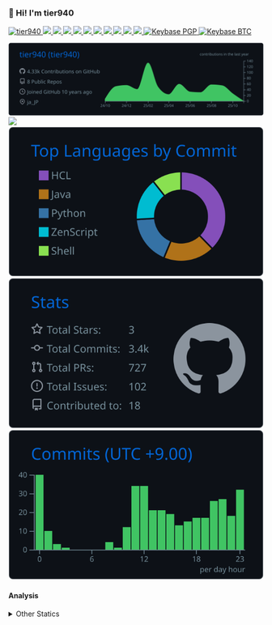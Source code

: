 ### 👋 Hi! I'm tier940

<p align="left"> 
  <a href="https://github.com/tier940/tier940/">
    <img src="https://komarev.com/ghpvc/?username=tier940" alt="tier940" />
  </a>
  <a href="http://twitter.com/tier940">
    <img height="20" src="https://img.shields.io/twitter/follow/tier940?label=Twitter&logo=twitter&style=flat" />
  </a>
  <a href="https://github.com/tier940">
    <img height="20" src="https://img.shields.io/github/followers/tier940?label=follow&logo=github&style=flat" />
  </a>
  <a href="https://www.reddit.com/user/tier940">
    <img height="20" src="https://img.shields.io/reddit/user-karma/combined/tier940?label=Reddit&logo=reddit&style=flat" />
  </a>
  <a href="https://stackoverflow.com/users/17317833/tier940">
    <img height="20" src="https://img.shields.io/stackexchange/stackoverflow/r/17317833?label=StackOverflow&logo=stack-overflow&style=flat" />
  </a>
  <a href="https://zenn.dev/tier940">
    <img height="20" src="https://zenn.badge.nikaera.com/s/tier940/likes" />
  </a>
  <a href="https://zenn.dev/tier940">
    <img height="20" src="https://zenn.badge.nikaera.com/s/tier940/followers" />
  </a>
  <a href="https://zenn.dev/tier940">
    <img height="20" src="https://zenn.badge.nikaera.com/s/tier940/articles" />
  </a>
  <a href="http://qiita.com/tier940">
    <img height="20" src="https://qiita-badge.apiapi.app/s/tier940/posts.svg" />
  </a>
  <a href="http://qiita.com/tier940">
    <img height="20" src="https://qiita-badge.apiapi.app/s/tier940/contributions.svg" />
  </a>
  <a href="https://github.com/tier940/tier940/">
    <img height="20" src="https://github.com/tier940/tier940/actions/workflows/main.yml/badge.svg" />
  </a>
  <a href="https://keybase.io/tier940">
    <img alt="Keybase PGP" src="https://img.shields.io/keybase/pgp/tier940">
  </a>
  <a href="https://keybase.io/tier940">
    <img alt="Keybase BTC" src="https://img.shields.io/keybase/btc/tier940">
  </a>
</p>

[![](https://raw.githubusercontent.com/tier940/tier940/main/profile-summary-card-output/github_dark/0-profile-details.svg)](https://github.com/vn7n24fzkq/github-profile-summary-cards)
[![](https://raw.githubusercontent.com/tier940/tier940/main/profile-summary-card-output/github_dark/1-repos-per-language.svg)](https://github.com/vn7n24fzkq/github-profile-summary-cards) [![](https://raw.githubusercontent.com/tier940/tier940/main/profile-summary-card-output/github_dark/2-most-commit-language.svg)](https://github.com/vn7n24fzkq/github-profile-summary-cards)
[![](https://raw.githubusercontent.com/tier940/tier940/main/profile-summary-card-output/github_dark/3-stats.svg)](https://github.com/vn7n24fzkq/github-profile-summary-cards) [![](https://raw.githubusercontent.com/tier940/tier940/main/profile-summary-card-output/github_dark/4-productive-time.svg)](https://github.com/vn7n24fzkq/github-profile-summary-cards)


#### Analysis
<!-- <img height="150" src="https://github.com/tier940/tier940/blob/master/images/stat.svg" alt="Alternative Text"/> -->

<details>
  <summary>Other Statics</summary>
  <!--START_SECTION:waka-->
![Code Time](http://img.shields.io/badge/Code%20Time-4%2C878%20hrs%2022%20mins-blue)

**🐱 My GitHub Data** 

> 📦 42.5 kB Used in GitHub's Storage 
 > 
> 💼 Opted to Hire
 > 
> 📜 12 Public Repositories 
 > 
> 🔑 6 Private Repositories 
 > 
**I'm an Early 🐤** 

```text
🌞 Morning                3346 commits        ████░░░░░░░░░░░░░░░░░░░░░   16.90 % 
🌆 Daytime                7101 commits        █████████░░░░░░░░░░░░░░░░   35.86 % 
🌃 Evening                7305 commits        █████████░░░░░░░░░░░░░░░░   36.89 % 
🌙 Night                  2051 commits        ███░░░░░░░░░░░░░░░░░░░░░░   10.36 % 
```
📅 **I'm Most Productive on Sunday** 

```text
Monday                   2077 commits        ███░░░░░░░░░░░░░░░░░░░░░░   10.49 % 
Tuesday                  3141 commits        ████░░░░░░░░░░░░░░░░░░░░░   15.86 % 
Wednesday                2541 commits        ███░░░░░░░░░░░░░░░░░░░░░░   12.83 % 
Thursday                 1904 commits        ██░░░░░░░░░░░░░░░░░░░░░░░   09.61 % 
Friday                   2821 commits        ████░░░░░░░░░░░░░░░░░░░░░   14.25 % 
Saturday                 3632 commits        █████░░░░░░░░░░░░░░░░░░░░   18.34 % 
Sunday                   3687 commits        █████░░░░░░░░░░░░░░░░░░░░   18.62 % 
```


📊 **This Week I Spent My Time On** 

```text
🕑︎ Time Zone: Asia/Tokyo

💬 Programming Languages: 
Other                    31 hrs 12 mins      ███████████████████████░░   91.42 % 
YAML                     1 hr 19 mins        █░░░░░░░░░░░░░░░░░░░░░░░░   03.89 % 
Docker                   32 mins             ░░░░░░░░░░░░░░░░░░░░░░░░░   01.61 % 
Java                     25 mins             ░░░░░░░░░░░░░░░░░░░░░░░░░   01.26 % 
Markdown                 19 mins             ░░░░░░░░░░░░░░░░░░░░░░░░░   00.96 % 

🔥 Editors: 
Edge                     18 hrs 5 mins       █████████████░░░░░░░░░░░░   52.98 % 
Chrome                   14 hrs 12 mins      ██████████░░░░░░░░░░░░░░░   41.61 % 
VS Code                  1 hr 37 mins        █░░░░░░░░░░░░░░░░░░░░░░░░   04.77 % 
Firefox                  7 mins              ░░░░░░░░░░░░░░░░░░░░░░░░░   00.35 % 
IntelliJ IDEA            5 mins              ░░░░░░░░░░░░░░░░░░░░░░░░░   00.28 % 

💻 Operating System: 
Windows                  30 hrs 29 mins      ██████████████████████░░░   89.33 % 
Unknown OS               1 hr 59 mins        █░░░░░░░░░░░░░░░░░░░░░░░░   05.86 % 
Linux                    1 hr 38 mins        █░░░░░░░░░░░░░░░░░░░░░░░░   04.81 % 
```

**I Mostly Code in Java** 

```text
Java                     17 repos            █████████████░░░░░░░░░░░░   53.12 % 
ZenScript                3 repos             ██░░░░░░░░░░░░░░░░░░░░░░░   09.38 % 
Shell                    2 repos             ██░░░░░░░░░░░░░░░░░░░░░░░   06.25 % 
Python                   2 repos             ██░░░░░░░░░░░░░░░░░░░░░░░   06.25 % 
HTML                     1 repo              █░░░░░░░░░░░░░░░░░░░░░░░░   03.12 % 
```



**Timeline**

![Lines of Code chart](https://raw.githubusercontent.com/tier940/tier940/main/assets/bar_graph.png)


 Last Updated on 07/12/2024 00:09:08 UTC
<!--END_SECTION:waka-->
</details>

